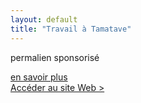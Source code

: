 ```yaml
---
layout: default
title: "Travail à Tamatave"
---
```



<p>permalien sponsorisé</p>
<a href="https://makemycv.fr/site-recherche-emploi" target="_blank">en savoir plus</a>
<div class="button-container"> 
<a href="https://makemycv.fr/site-recherche-emploi" target="_blank" class="bouton-page">Accéder au site Web > </a>
</div>
